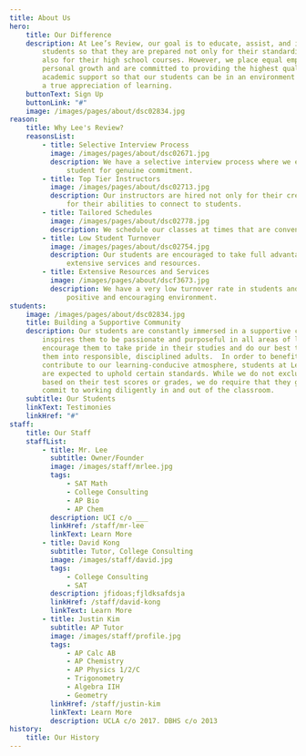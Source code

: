 ```yaml
---
title: About Us
hero:
    title: Our Difference
    description: At Lee’s Review, our goal is to educate, assist, and inspire
        students so that they are prepared not only for their standardized tests but
        also for their high school courses. However, we place equal emphasis on
        personal growth and are committed to providing the highest quality of
        academic support so that our students can be in an environment that fosters
        a true appreciation of learning.
    buttonText: Sign Up
    buttonLink: "#"
    image: /images/pages/about/dsc02834.jpg
reason:
    title: Why Lee's Review?
    reasonsList:
        - title: Selective Interview Process
          image: /images/pages/about/dsc02671.jpg
          description: We have a selective interview process where we evaluate every
              student for genuine commitment.
        - title: Top Tier Instructors
          image: /images/pages/about/dsc02713.jpg
          description: Our instructors are hired not only for their credentials, but also
              for their abilities to connect to students.
        - title: Tailored Schedules
          image: /images/pages/about/dsc02778.jpg
          description: We schedule our classes at times that are convenient for our students.
        - title: Low Student Turnover
          image: /images/pages/about/dsc02754.jpg
          description: Our students are encouraged to take full advantage of our center’s
              extensive services and resources.
        - title: Extensive Resources and Services
          image: /images/pages/about/dscf3673.jpg
          description: We have a very low turnover rate in students and staff due to our
              positive and encouraging environment.
students:
    image: /images/pages/about/dsc02834.jpg
    title: Building a Supportive Community
    description: Our students are constantly immersed in a supportive community that
        inspires them to be passionate and purposeful in all areas of life. We
        encourage them to take pride in their studies and do our best to cultivate
        them into responsible, disciplined adults.  In order to benefit from and
        contribute to our learning-conducive atmosphere, students at Lee’s Review
        are expected to uphold certain standards. While we do not exclude students
        based on their test scores or grades, we do require that they genuinely
        commit to working diligently in and out of the classroom.
    subtitle: Our Students
    linkText: Testimonies
    linkHref: "#"
staff:
    title: Our Staff
    staffList:
        - title: Mr. Lee
          subtitle: Owner/Founder
          image: /images/staff/mrlee.jpg
          tags:
              - SAT Math
              - College Consulting
              - AP Bio
              - AP Chem
          description: UCI c/o ___
          linkHref: /staff/mr-lee
          linkText: Learn More
        - title: David Kong
          subtitle: Tutor, College Consulting
          image: /images/staff/david.jpg
          tags:
              - College Consulting
              - SAT
          description: jfidoas;fjldksafdsja
          linkHref: /staff/david-kong
          linkText: Learn More
        - title: Justin Kim
          subtitle: AP Tutor
          image: /images/staff/profile.jpg
          tags:
              - AP Calc AB
              - AP Chemistry
              - AP Physics 1/2/C
              - Trigonometry
              - Algebra IIH
              - Geometry
          linkHref: /staff/justin-kim
          linkText: Learn More
          description: UCLA c/o 2017. DBHS c/o 2013
history:
    title: Our History
---
```

